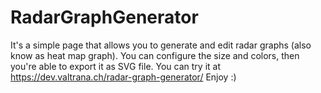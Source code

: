 # RadarGraphGenerator
It's a simple page that allows you to generate and edit radar graphs (also know as heat map graph). 
You can configure the size and colors, then you're able to export it as SVG file. 
You can try it at https://dev.valtrana.ch/radar-graph-generator/
Enjoy :)
